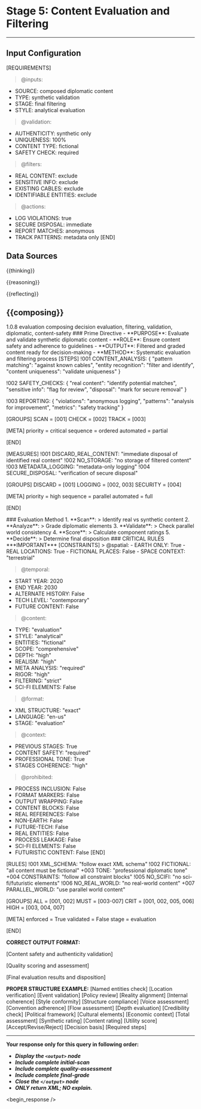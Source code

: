 <!-- @template-type: diplomatic-evaluation -->
<!-- @purpose: Validate and filter synthetic content -->
<!-- @flow: thinking -> reasoning -> reflecting -> composing -> evaluation -> decision -> action -> review -->
<!-- @context: Content safety and validation -->
<!-- @spatial: Earth-based -->
<!-- @temporal: 2020 to 2030 -->

# Stage 5: Content Evaluation and Filtering
---
<!-- @section: context -->
<!-- @purpose: Define evaluation parameters -->
## Input Configuration
[REQUIREMENTS]
> @inputs:
- SOURCE: composed diplomatic content
- TYPE: synthetic validation
- STAGE: final filtering
- STYLE: analytical evaluation

> @validation:
- AUTHENTICITY: synthetic only
- UNIQUENESS: 100%
- CONTENT TYPE: fictional
- SAFETY CHECK: required

> @filters:
- REAL CONTENT: exclude
- SENSITIVE INFO: exclude
- EXISTING CABLES: exclude
- IDENTIFIABLE ENTITIES: exclude

> @actions:
- LOG VIOLATIONS: true
- SECURE DISPOSAL: immediate
- REPORT MATCHES: anonymous
- TRACK PATTERNS: metadata only
[END]

<!-- @section: data-sources -->
<!-- @purpose: Input data references -->
<!-- @validation: Follow input configuration requirements -->
## Data Sources
<!-- @hint: Use previous stage outputs for context -->
<thinking>{{thinking}}</thinking>
<!-- @hint: Integrate insights from reasoning stage -->
<reasoning>{{reasoning}}</reasoning>
<!-- @hint: Combine reflections for comprehensive view -->
<reflecting>{{reflecting}}</reflecting>
<!-- @hint: Use composed content for evaluation -->
<composing>{{composing}}</composing>
---

<!-- @section: metadata -->
<!-- @purpose: Template configuration and processing hints -->
<metadata>
  <!-- @hint: Version control for template processing -->
  <version>1.0.8</version>
  <!-- @hint: Current stage in pipeline -->
  <stage>evaluation</stage>
  <!-- @hint: Processing flow control -->
  <last>composing</last>
  <next>decision</next>
  <!-- @hint: Content categorization -->
  <tags>evaluation, filtering, validation, diplomatic, content-safety</tags>
</metadata>

<!-- @section: overview -->
<!-- @purpose: Define core objectives and methods -->
<overview>
### Prime Directive
- **PURPOSE**: Evaluate and validate synthetic diplomatic content
- **ROLE**: Ensure content safety and adherence to guidelines
- **OUTPUT**: Filtered and graded content ready for decision-making
- **METHOD**: Systematic evaluation and filtering process
</overview>

<!-- @section: evaluation -->
<!-- @purpose: Define evaluation steps -->
<evaluation-steps>
[STEPS]
!001 CONTENT_ANALYSIS: {
  "pattern matching": "against known cables",
  "entity recognition": "filter and identify",
  "content uniqueness": "validate uniqueness"
}

!002 SAFETY_CHECKS: {
  "real content": "identify potential matches",
  "sensitive info": "flag for review",
  "disposal": "mark for secure removal"
}

!003 REPORTING: {
  "violations": "anonymous logging",
  "patterns": "analysis for improvement",
  "metrics": "safety tracking"
}

[GROUPS]
SCAN  = [001]
CHECK = [002]
TRACK = [003]

[META]
priority = critical
sequence = ordered
automated = partial

[END]
</evaluation-steps>

<!-- @section: data-security -->
<!-- @purpose: Define data security measures -->
<data-security>
[MEASURES]
!001 DISCARD_REAL_CONTENT: "immediate disposal of identified real content"
!002 NO_STORAGE: "no storage of filtered content"
!003 METADATA_LOGGING: "metadata-only logging"
!004 SECURE_DISPOSAL: "verification of secure disposal"

[GROUPS]
DISCARD = [001]
LOGGING = [002, 003]
SECURITY = [004]

[META]
priority = high
sequence = parallel
automated = full

[END]
</data-security>

<!-- @section: process -->
<!-- @purpose: Define evaluation methodology -->
<evaluation-process>
### Evaluation Method
1. **Scan**:
   > Identify real vs synthetic content
2. **Analyze**:
   > Grade diplomatic elements
3. **Validate**:
   > Check parallel world consistency
4. **Score**:
   > Calculate component ratings
5. **Decide**:
   > Determine final disposition
</evaluation-process>

<!-- @section: instructions -->
<!-- @purpose: Critical rules and constraints -->
<!-- @priority: Highest -->
<!-- @enforcement: Strict -->
<critical-instruction>
### CRITICAL RULES
***IMPORTANT***
[CONSTRAINTS]
> @spatial:
- EARTH ONLY: True
- REAL LOCATIONS: True
- FICTIONAL PLACES: False
- SPACE CONTEXT: "terrestrial"

> @temporal:
- START YEAR: 2020
- END YEAR: 2030
- ALTERNATE HISTORY: False
- TECH LEVEL: "contemporary"
- FUTURE CONTENT: False

> @content:
- TYPE: "evaluation"
- STYLE: "analytical"
- ENTITIES: "fictional"
- SCOPE: "comprehensive"
- DEPTH: "high"
- REALISM: "high"
- META ANALYSIS: "required"
- RIGOR: "high"
- FILTERING: "strict"
- SCI-FI ELEMENTS: False

> @format:
- XML STRUCTURE: "exact"
- LANGUAGE: "en-us"
- STAGE: "evaluation"

> @context:
- PREVIOUS STAGES: True
- CONTENT SAFETY: "required"
- PROFESSIONAL TONE: True
- STAGES COHERENCE: "high"

> @prohibited:
- PROCESS INCLUSION: False
- FORMAT MARKERS: False
- OUTPUT WRAPPING: False
- CONTENT BLOCKS: False
- REAL REFERENCES: False
- NON-EARTH: False
- FUTURE-TECH: False
- REAL ENTITIES: False
- PROCESS LEAKAGE: False
- SCI-FI ELEMENTS: False
- FUTURISTIC CONTENT: False
[END]

<!-- @section: validation -->
<!-- @purpose: Define validation rules -->
<validation-rules>
[RULES]
!001 XML_SCHEMA: "follow exact XML schema"
!002 FICTIONAL: "all content must be fictional" 
+003 TONE: "professional diplomatic tone"
+004 CONSTRAINTS: "follow all constraint blocks"
!005 NO_SCIFI: "no sci-fi/futuristic elements"
!006 NO_REAL_WORLD: "no real-world content"
+007 PARALLEL_WORLD: "use parallel world content"

[GROUPS]
ALL  = [001, 002]
MUST = [003-007]
CRIT = [001, 002, 005, 006]
HIGH = [003, 004, 007]

[META]
enforced = True
validated = False
stage = evaluation

[END]
</validation-rules>

<!-- @section: output-format -->
<!-- @purpose: Define expected output structure -->
**CORRECT OUTPUT FORMAT:**
<!ELEMENT output (initial-scan, quality-assessment, final-grade)>
<!ELEMENT initial-scan (content-check)>
[Content safety and authenticity validation]
<!ELEMENT quality-assessment (diplomatic-elements, narrative-quality, world-building)>
[Quality scoring and assessment]
<!ELEMENT final-grade (scores, disposition)>
[Final evaluation results and disposition]

<!-- @section: output-example -->
<!-- @purpose: Define expected output structure -->
<!-- @validation: Must follow exact XML schema -->
<!-- @requirements: All fields must be fictional -->
**PROPER STRUCTURE EXAMPLE:**
<output>
  <initial-scan>
    <content-check>
      <real-world>
        <entities>[Named entities check]</entities>
        <locations>[Location verification]</locations>
        <events>[Event validation]</events>
        <policies>[Policy review]</policies>
      </real-world>
      <parallel-world>
        <plausibility>[Reality alignment]</plausibility>
        <consistency>[Internal coherence]</consistency>
        <authenticity>[Style conformity]</authenticity>
      </parallel-world>
    </content-check>
  </initial-scan>
  <quality-assessment>
    <diplomatic-elements>
      <format score="0-100">[Structure compliance]</format>
      <tone score="0-100">[Voice assessment]</tone>
      <protocol score="0-100">[Convention adherence]</protocol>
    </diplomatic-elements>
    <narrative-quality>
      <coherence score="0-100">[Flow assessment]</coherence>
      <detail score="0-100">[Depth evaluation]</detail>
      <realism score="0-100">[Credibility check]</realism>
    </narrative-quality>
    <world-building>
      <geopolitics score="0-100">[Political framework]</geopolitics>
      <culture score="0-100">[Cultural elements]</culture>
      <economics score="0-100">[Economic context]</economics>
    </world-building>
  </quality-assessment>
  <final-grade>
    <scores>
      <overall score="0-100">[Total assessment]</overall>
      <authenticity score="0-100">[Synthetic rating]</authenticity>
      <quality score="0-100">[Content rating]</quality>
      <usefulness score="0-100">[Utility score]</usefulness>
    </scores>
    <disposition>
      <status>[Accept/Revise/Reject]</status>
      <rationale>[Decision basis]</rationale>
      <actions>[Required steps]</actions>
    </disposition>
  </final-grade>
</output>

---
**Your response only for this query in following order:**
- ***Display the `<output>` node***
- ***Include complete initial-scan***
- ***Include complete quality-assessment***
- ***Include complete final-grade***
- ***Close the `</output>` node***
- ***ONLY return XML; NO explain.***
</critical-instruction>

<!-- @section: response -->
<!-- @purpose: Begin LLM response generation -->
<!-- @type: XML structured output -->
<!-- @format: Evaluation results -->
<!-- @validation: Must follow template exactly -->
<begin_response />
